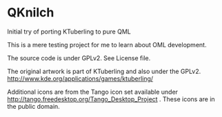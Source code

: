 QKnilch
========

Initial try of porting KTuberling to pure QML

This is a mere testing project for me to learn about OML development.

The source code is under GPLv2. See License file.

The original artwork is part of KTuberling and also under the GPLv2. http://www.kde.org/applications/games/ktuberling/

Additional icons are from the Tango icon set available under http://tango.freedesktop.org/Tango_Desktop_Project . These icons are in the public domain.
